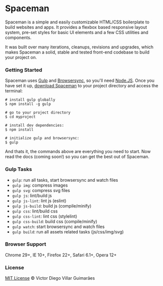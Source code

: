 # Spaceman #

Spaceman is a simple and easily customizable HTML/CSS boilerplate to build websites and apps. It provides a flexbox based responsive layout system, pre-set styles for basic UI elements and a few CSS utilities and components.

It was built over many iterations, cleanups, revisions and upgrades, which makes Spaceman a solid, stable and tested front-end codebase to build your project on.

### Getting Started ###

Spaceman uses [Gulp](http://gulpjs.com/) and [Browsersync](https://www.browsersync.io/), so you'll need [Node.JS](https://nodejs.org/en/). Once you have set it up, [download Spaceman](https://github.com/victordieggo/spaceman/releases/latest) to your project directory and access the terminal:

```
# install gulp globally
$ npm install -g gulp

# go to your project directory
$ cd myproject

# install dev dependencies:
$ npm install

# initialize gulp and browsersync:
$ gulp
```

And thats it, the commands above are everything you need to start. Now read the docs (coming soon!) so you can get the best out of Spaceman.

### Gulp Tasks ###

- `gulp`: run all tasks, start browsersync and watch files
- `gulp img`: compress images
- `gulp svg`: compress svg files
- `gulp js`: lint/build js
- `gulp js-lint`: lint js (eslint)
- `gulp js-build`: build js (compile/minify)
- `gulp css`: lint/build css
- `gulp css-lint`: lint css (stylelint)
- `gulp css-build`: build css (compile/minify)
- `gulp watch`: start browsersync and watch files
- `gulp build`: run all assets related tasks (js/css/img/svg)

### Browser Support ###

Chrome 29+, IE 10+, Firefox 22+, Safari 6.1+, Opera 12+

### License ###

[MIT License](https://victordieggo.mit-license.org/) © Victor Diego Villar Guimarães
